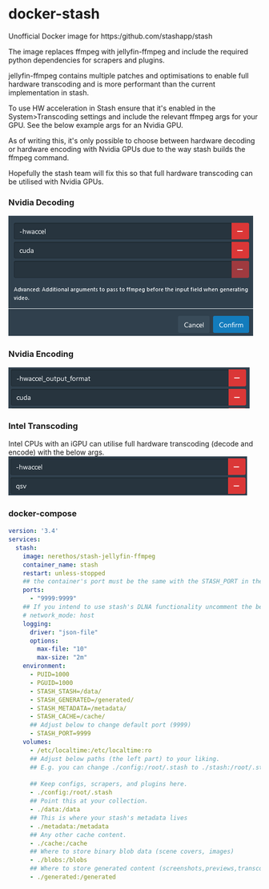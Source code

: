 # docker-stash

Unofficial Docker image for https:/github.com/stashapp/stash

The image replaces ffmpeg with jellyfin-ffmpeg and include the required python dependencies for scrapers and plugins.

jellyfin-ffmpeg contains multiple patches and optimisations to enable full hardware transcoding and is more performant than the current implementation in stash.

To use HW acceleration in Stash ensure that it's enabled in the System>Transcoding settings and include the relevant ffmpeg args for your GPU. See the below example args for an Nvidia GPU.

As of writing this, it's only possible to choose between hardware decoding or hardware encoding with Nvidia GPUs due to the way stash builds the ffmpeg command.

Hopefully the stash team will fix this so that full hardware transcoding can be utilised with Nvidia GPUs.

### Nvidia Decoding

![nvidia decode example](images/nvidia_decode_args.png)

### Nvidia Encoding

![nvidia encode example](images/nvidia_encode_args.png)

### Intel Transcoding

Intel CPUs with an iGPU can utilise full hardware transcoding (decode and encode) with the below args.
![intel transcode example](images/intel_transcode.png)

### docker-compose

```yaml
version: '3.4'
services:
  stash:
    image: nerethos/stash-jellyfin-ffmpeg
    container_name: stash
    restart: unless-stopped
    ## the container's port must be the same with the STASH_PORT in the environment section
    ports:
      - "9999:9999"
    ## If you intend to use stash's DLNA functionality uncomment the below network mode and comment out the above ports section
    # network_mode: host
    logging:
      driver: "json-file"
      options:
        max-file: "10"
        max-size: "2m"
    environment:
      - PUID=1000
      - PGUID=1000
      - STASH_STASH=/data/
      - STASH_GENERATED=/generated/
      - STASH_METADATA=/metadata/
      - STASH_CACHE=/cache/
      ## Adjust below to change default port (9999)
      - STASH_PORT=9999
    volumes:
      - /etc/localtime:/etc/localtime:ro
      ## Adjust below paths (the left part) to your liking.
      ## E.g. you can change ./config:/root/.stash to ./stash:/root/.stash
      
      ## Keep configs, scrapers, and plugins here.
      - ./config:/root/.stash
      ## Point this at your collection.
      - ./data:/data
      ## This is where your stash's metadata lives
      - ./metadata:/metadata
      ## Any other cache content.
      - ./cache:/cache
      ## Where to store binary blob data (scene covers, images)
      - ./blobs:/blobs
      ## Where to store generated content (screenshots,previews,transcodes,sprites)
      - ./generated:/generated
```
